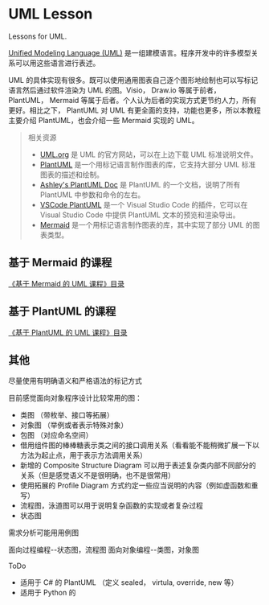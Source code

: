 # UML Lesson

Lessons for UML.

[Unified Modeling Language (UML)](https://en.wikipedia.org/wiki/Unified_Modeling_Language) 是一组建模语言。程序开发中的许多模型关系可以用这些语言进行表述。

UML 的具体实现有很多。既可以使用通用图表自己逐个图形地绘制也可以写标记语言然后通过软件渲染为 UML 的图。Visio， Draw.io 等属于前者， PlantUML， Mermaid 等属于后者。个人认为后者的实现方式更节约人力，所有更好。相比之下， PlantUML 对 UML 有更全面的支持，功能也更多，所以本教程主要介绍 PlantUML，也会介绍一些 Mermaid 实现的 UML。

> 相关资源
>
> * [UML.org](https://www.uml.org/) 是 UML 的官方网站，可以在上边下载 UML 标准说明文件。
> * [PlantUML](https://plantuml.com/en/) 是一个用标记语言制作图表的库，它支持大部分 UML 标准图表的描述和绘制。
> * [Ashley's PlantUML Doc](https://plantuml-documentation.readthedocs.io/en/latest/formatting/all-skin-params.html) 是 PlantUML 的一个文档，说明了所有 PlantUML 中参数和命令的左右。
> * [VSCode PlantUML](https://marketplace.visualstudio.com/items?itemName=jebbs.plantuml) 是一个 Visual Studio Code 的插件，它可以在 Visual Studio Code 中提供 PlantUML 文本的预览和渲染导出。
> * [Mermaid](https://mermaid-js.github.io/mermaid/) 是一个用标记语言制作图表的库，其中实现了部分 UML 的图表类型。

## 基于 Mermaid 的课程

[《基于 Mermaid 的 UML 课程》目录](./Mermaid/README.md)

## 基于 PlantUML 的课程

[《基于 PlantUML 的 UML 课程》目录](./PlantUML/README.md)



## 其他

尽量使用有明确语义和严格语法的标记方式

目前感觉面向对象程序设计比较常用的图：

* 类图 （带枚举、接口等拓展）
* 对象图 （举例或者表示特殊对象）
* 包图 （对应命名空间）
* 借用组件图的棒棒糖表示类之间的接口调用关系（看看能不能稍微扩展一下以方法为起止点，用于表示方法调用关系）
* 新增的 Composite Structure Diagram 可以用于表述复杂类内部不同部分的关系（但是感觉语义不是很明确，也不是很常用）
* 使用拓展的 Profile Diagram 方式约定一些应当说明的内容（例如虚函数和重写）
* 流程图，泳道图可以用于说明复杂函数的实现或者复杂过程
* 状态图

需求分析可能用用例图

面向过程编程--状态图，流程图
面向对象编程--类图，对象图

ToDo

* 适用于 C# 的 PlantUML （定义 sealed， virtula, override, new 等）
* 适用于 Python 的